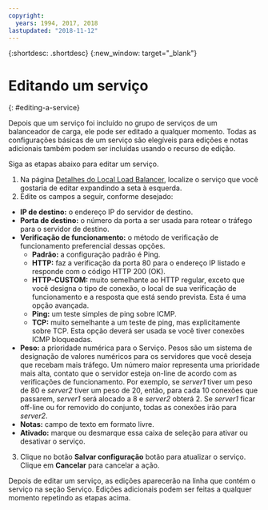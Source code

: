 ```yaml
---
copyright:
  years: 1994, 2017, 2018
lastupdated: "2018-11-12"
---
```


{:shortdesc: .shortdesc}
{:new_window: target="_blank"}

# Editando um serviço
{: #editing-a-service}

Depois que um serviço foi incluído no grupo de serviços de um balanceador de carga,
ele pode ser editado a qualquer momento. Todas as configurações básicas de um serviço são
elegíveis para edições e notas adicionais também podem ser incluídas usando o recurso de
edição. 

Siga as etapas abaixo para editar um serviço.

1. Na página [Detalhes do Local Load
Balancer](/docs/infrastructure/local-load-balancer?topic=local-load-balancer-viewing-local-load-balancer-details), localize o serviço que você gostaria de editar expandindo a seta à
esquerda.
2. Edite os campos a seguir, conforme desejado:
  - **IP de destino:** o endereço IP do servidor de destino.
  - **Porta de destino:** o número da porta a ser usada para rotear o tráfego para o servidor de destino.
  - **Verificação de funcionamento:** o método de verificação de funcionamento preferencial dessas opções.
      - **Padrão:** a configuração padrão é Ping.
      - **HTTP:** faz a verificação da porta 80 para o endereço IP listado e responde com o código HTTP 200 (OK).
      - **HTTP-CUSTOM:** muito semelhante ao HTTP regular, exceto que você designa o tipo de conexão, o local de sua verificação de funcionamento e a resposta que está sendo prevista. Esta é uma opção avançada.
      - **Ping:** um teste simples de ping sobre ICMP.
      - **TCP:** muito semelhante a um teste de ping, mas explicitamente sobre TCP.  Esta opção deverá ser usada se você tiver conexões ICMP bloqueadas.
  - **Peso:** a prioridade numérica para o Serviço. Pesos são um sistema de designação de valores numéricos para os servidores que você deseja que recebam mais tráfego. Um número maior representa uma prioridade mais alta, contato que o servidor esteja on-line de acordo com as verificações de funcionamento. Por exemplo, se _server1_ tiver um peso de 80 e _server2_ tiver um peso de 20, então, para cada 10 conexões que passarem, _server1_ será alocado a 8 e _server2_ obterá 2. Se _server1_ ficar off-line ou for removido do conjunto, todas as conexões irão para _server2_.
  - **Notas:** campo de texto em formato livre.
  - **Ativado:** marque ou desmarque essa caixa de seleção para ativar ou desativar o serviço.
3. Clique no botão **Salvar configuração** botão para atualizar o serviço. Clique em **Cancelar** para cancelar a ação.

Depois de editar um serviço, as edições aparecerão na linha que contém o serviço na
seção Serviço. Edições adicionais podem ser feitas a qualquer momento repetindo as etapas
acima.
